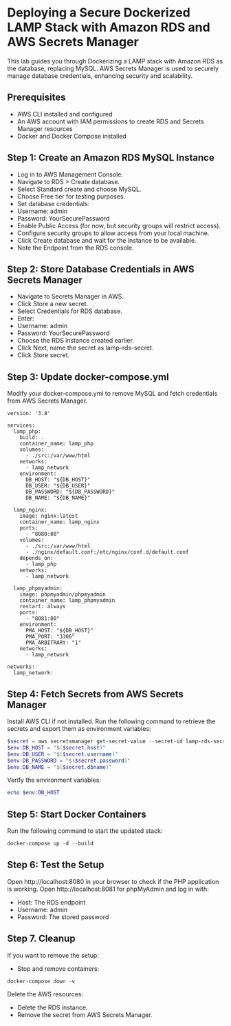 # Deploying a Secure Dockerized LAMP Stack with Amazon RDS and AWS Secrets Manager
This lab guides you through Dockerizing a LAMP stack with Amazon RDS as the database, replacing MySQL. AWS Secrets Manager is used to securely manage database credentials, enhancing security and scalability.

## Prerequisites

* AWS CLI installed and configured
* An AWS account with IAM permissions to create RDS and Secrets Manager resources
* Docker and Docker Compose installed

## Step 1: Create an Amazon RDS MySQL Instance

* Log in to AWS Management Console.
* Navigate to RDS > Create database.
* Select Standard create and choose MySQL.
* Choose Free tier for testing purposes.
* Set database credentials:
*   Username: admin
*   Password: YourSecurePassword
* Enable Public Access (for now, but security groups will restrict access).
* Configure security groups to allow access from your local machine.
* Click Create database and wait for the instance to be available.
* Note the Endpoint from the RDS console.

## Step 2: Store Database Credentials in AWS Secrets Manager

* Navigate to Secrets Manager in AWS.
* Click Store a new secret.
* Select Credentials for RDS database.
*   Enter:
*   Username: admin
*   Password: YourSecurePassword
* Choose the RDS instance created earlier.
* Click Next, name the secret as lamp-rds-secret.
* Click Store secret.

## Step 3: Update docker-compose.yml

Modify your docker-compose.yml to remove MySQL and fetch credentials from AWS Secrets Manager.

```docker-compose
version: '3.8'

services:
  lamp_php:
    build: .
    container_name: lamp_php
    volumes:
      - ./src:/var/www/html
    networks:
      - lamp_network
    environment:
      DB_HOST: "${DB_HOST}"
      DB_USER: "${DB_USER}"
      DB_PASSWORD: "${DB_PASSWORD}"
      DB_NAME: "${DB_NAME}"

  lamp_nginx:
    image: nginx:latest
    container_name: lamp_nginx
    ports:
      - "8080:80"
    volumes:
      - ./src:/var/www/html
      - ./nginx/default.conf:/etc/nginx/conf.d/default.conf
    depends_on:
      - lamp_php
    networks:
      - lamp_network

  lamp_phpmyadmin:
    image: phpmyadmin/phpmyadmin
    container_name: lamp_phpmyadmin
    restart: always
    ports:
      - "8081:80"
    environment:
      PMA_HOST: "${DB_HOST}"
      PMA_PORT: "3306"
      PMA_ARBITRARY: "1"
    networks:
      - lamp_network

networks:
  lamp_network:

```

## Step 4: Fetch Secrets from AWS Secrets Manager

Install AWS CLI if not installed.
Run the following command to retrieve the secrets and export them as environment variables:

```powershell
$secret = aws secretsmanager get-secret-value --secret-id lamp-rds-secret --query SecretString --output text | ConvertFrom-Json
$env:DB_HOST = "$($secret.host)"
$env:DB_USER = "$($secret.username)"
$env:DB_PASSWORD = "$($secret.password)"
$env:DB_NAME = "$($secret.dbname)"
```

Verify the environment variables:

```powershell
echo $env:DB_HOST
```
## Step 5: Start Docker Containers

Run the following command to start the updated stack:
```powershell
docker-compose up -d --build
```
## Step 6: Test the Setup
Open http://localhost:8080 in your browser to check if the PHP application is working.
Open http://localhost:8081 for phpMyAdmin and log in with:
*   Host: The RDS endpoint
*  Username: admin
*   Password: The stored password

## Step 7. Cleanup

If you want to remove the setup:
* Stop and remove containers:
```powershell
docker-compose down -v
```

Delete the AWS resources:
* Delete the RDS instance.
* Remove the secret from AWS Secrets Manager.
